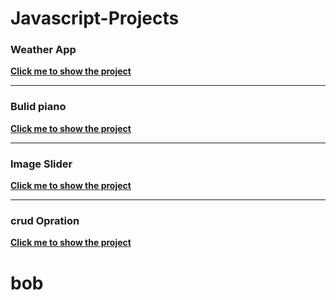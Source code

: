 # Javascript-Projects

### Weather App

[**Click me to show the project**](https://abanoubkerols.github.io/Javascript-Projects/weather%20API/)
_____________
### Bulid piano
[**Click me to show the project**](https://abanoubkerols.github.io/Javascript-Projects/Build%20A%20Playable%20PIANO/)
_____________
### Image Slider 
[**Click me to show the project**](https://abanoubkerols.github.io/Javascript-Projects/Image%20Slider/)

_______________________
### crud Opration
[**Click me to show the project**](https://abanoubkerols.github.io/Javascript-Projects/crud-opration/)

<h1>bob</h1>



